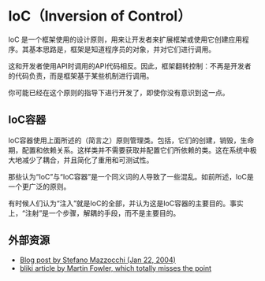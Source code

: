 # IoC（Inversion of Control）

IoC 是一个框架使用的设计原则，用来让开发者来扩展框架或使用它创建应用程序。其基本思路是，框架是知道程序员的对象，并对它们进行调用。

这和开发者使用API时调用的API代码相反。因此，框架翻转控制：不再是开发者的代码负责，而是框架基于某些机制进行调用。

你可能已经在这个原则的指导下进行开发了，即使你没有意识到这一点。

## IoC容器

IoC容器使用上面所述的（简言之）原则管理类。包括，它们的创建，销毁，生命期，配置和依赖关系。这样类并不需要获取并配置它们所依赖的类。这在系统中极大地减少了耦合，并且简化了重用和可测试性。

那些认为“IoC”与“IoC容器”是一个同义词的人导致了一些混乱。如前所述，IoC是一个更广泛的原则。

有时候人们认为“注入”就是IoC的全部，并认为这是IoC容器的主要目的。事实上，“注射”是一个步骤，解耦的手段，而不是主要目的。

## 外部资源

* [Blog post by Stefano Mazzocchi (Jan 22, 2004)](http://www.betaversion.org/~stefano/linotype/news/38/)
* [bliki article by Martin Fowler, which totally misses the point](http://www.martinfowler.com/articles/injection.html)